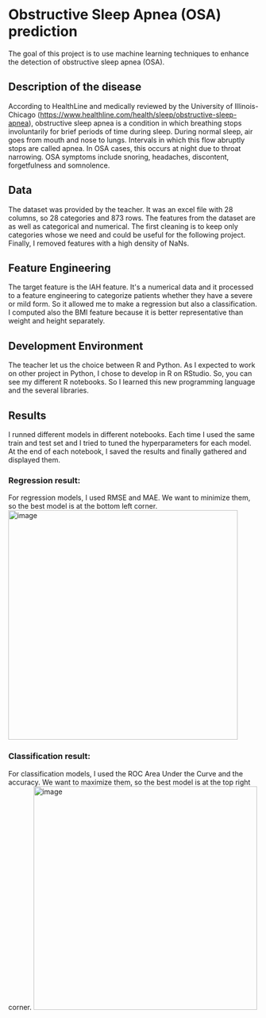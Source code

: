 # Obstructive Sleep Apnea (OSA) prediction

The goal of this project is to use machine learning techniques to enhance the detection of obstructive sleep apnea (OSA).

## Description of the disease
According to HealthLine and medically reviewed by the University of Illinois-Chicago (https://www.healthline.com/health/sleep/obstructive-sleep-apnea), obstructive sleep apnea is a condition in which breathing stops involuntarily for brief periods of time during sleep. During normal sleep, air goes from mouth and nose to lungs. Intervals in which this flow abruptly stops are called apnea. In OSA cases, this occurs at night due to throat narrowing. OSA symptoms include snoring, headaches, discontent, forgetfulness and somnolence.

## Data
The dataset was provided by the teacher. It was an excel file with 28 columns, so 28 categories and 873 rows. The features from the dataset are as well as categorical and numerical. The first cleaning is to keep only categories whose we need and could be useful for the following project. Finally, I removed features with a high density of NaNs. 

## Feature Engineering
The target feature is the IAH feature. It's a numerical data and it processed to a feature engineering to categorize patients whether they have a severe or mild form. So it allowed me to make a regression but also a classification. I computed also the BMI feature because it is better representative than weight and height separately.

## Development Environment
The teacher let us the choice between R and Python. As I expected to work on other project in Python, I chose to develop in R on RStudio. So, you can see my different R notebooks. So I learned this new programming language and the several libraries. 

## Results
I runned different models in different notebooks. Each time I used the same train and test set and I tried to tuned the hyperparameters for each model. At the end of each notebook, I saved the results and finally gathered and displayed them.
### Regression result:
For regression models, I used RMSE and MAE. We want to minimize them, so the best model is at the bottom left corner. 
<img width="462" alt="image" src="https://user-images.githubusercontent.com/83417933/125166354-991e1c80-e19b-11eb-8f19-a797cc4bbcf7.png">

### Classification result:
For classification models, I used the ROC Area Under the Curve and the accuracy. We want to maximize them, so the best model is at the top right corner.
<img width="450" alt="image" src="https://user-images.githubusercontent.com/83417933/125166364-a4714800-e19b-11eb-8f41-a9c145b23b63.png">
